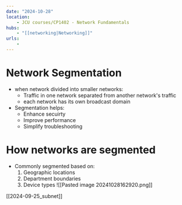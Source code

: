 ```yaml
---
date: "2024-10-28"
location: 
    - JCU courses/CP1402 - Network Fundamentals
hubs: 
    - "[[networking|Networking]]"
urls:
    - 
---
```


# Network Segmentation
+ when network divided into smaller networks:
    + Traffic in one network separated from another network's traffic
    + each network has its own broadcast domain
+ Segmentation helps:
    + Enhance secuirty
    + Improve performance
    + Simplify troubleshooting

# How networks are segmented
+ Commonly segmented based on: 
    1. Geographic locations
    2. Department boundaries
    3. Device types
![[Pasted image 20241028162920.png]]

[[2024-09-25_subnet]]
